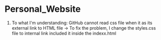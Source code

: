 # Personal_Website
1. To what I'm understanding: GitHub cannot read css file when it as its external link to HTML file -> To fix the problem, I change the styles.css file to internal link included it inside the indexx.html


